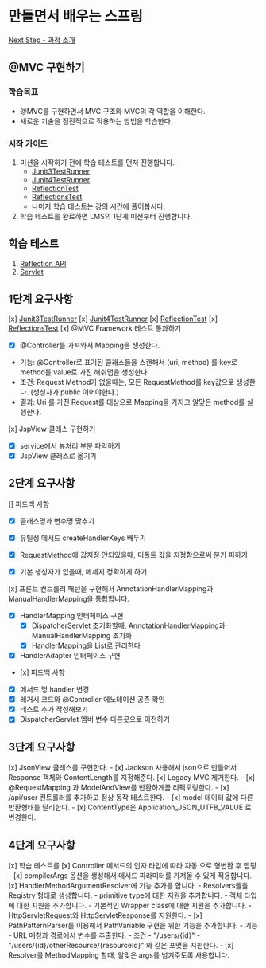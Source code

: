 # 만들면서 배우는 스프링
[Next Step - 과정 소개](https://edu.nextstep.camp/c/4YUvqn9V)

## @MVC 구현하기

### 학습목표
- @MVC를 구현하면서 MVC 구조와 MVC의 각 역할을 이해한다.
- 새로운 기술을 점진적으로 적용하는 방법을 학습한다.

### 시작 가이드
1. 미션을 시작하기 전에 학습 테스트를 먼저 진행합니다.
    - [Junit3TestRunner](study/src/test/java/reflection/Junit3TestRunner.java)
    - [Junit4TestRunner](study/src/test/java/reflection/Junit4TestRunner.java)
    - [ReflectionTest](study/src/test/java/reflection/ReflectionTest.java)
    - [ReflectionsTest](study/src/test/java/reflection/ReflectionsTest.java)
    - 나머지 학습 테스트는 강의 시간에 풀어봅시다.
2. 학습 테스트를 완료하면 LMS의 1단계 미션부터 진행합니다.

## 학습 테스트
1. [Reflection API](study/src/test/java/reflection)
2. [Servlet](study/src/test/java/servlet)

## 1단계 요구사항

[x] [Junit3TestRunner](study/src/test/java/reflection/Junit3TestRunner.java)
[x] [Junit4TestRunner](study/src/test/java/reflection/Junit4TestRunner.java)
[x] [ReflectionTest](study/src/test/java/reflection/ReflectionTest.java)
[x] [ReflectionsTest](study/src/test/java/reflection/ReflectionsTest.java)
[x] @MVC Framework 테스트 통과하기
  - [x] @Controller를 가져와서 Mapping을 생성한다.
   - 기능: @Controller로 표기된 클래스들을 스캔해서 (uri, method) 를 key로 method를 value로 가진 해쉬맵을 생성한다.
   - 조건: Request Method가 없을때는, 모든 RequestMethod를 key값으로 생성한다. (생성자가 public 이어야한다.) 
   - 결과: Uri 를 가진 Request를 대상으로 Mapping을 가지고 알맞은 method를 실행한다.

[x] JspView 클래스 구현하기
   - [x] service에서 뷰처리 부분 파악하기
   - [x] JspView 클래스로 옮기기

## 2단계 요구사항
[] 피드백 사항
- [x] 클래스명과 변수명 맞추기
- [x] 유틸성 메서드 createHandlerKeys 빼두기
- [x] RequestMethod에 값지정 안되있을때, 디폴트 값을 지정함으로써 분기 피하기
- [x] 기본 생성자가 없을때, 메세지 정확하게 하기


[x] 프론트 컨트롤러 패턴을 구현해서 AnnotationHandlerMapping과 ManualHandlerMapping을 통합합니다.
- [x] HandlerMapping 인터페이스 구현
  - [x] DispatcherServlet 초기화할때, AnnotationHandlerMapping과 ManualHandlerMapping 초기화
  - [x] HandlerMapping을 List로 관리한다
- [x] HandlerAdapter 인터페이스 구현
- 
  [x] 피드백 사항
- [x] 메서드 명 handler 변경
- [x] 레거시 코드와 @Controller 에노테이션 공존 확인
- [x] 테스트 추가 작성해보기
- [x] DispatcherServlet 멤버 변수 다른곳으로 이전하기

## 3단계 요구사항

[x] JsonView 클래스를 구현한다.
    - [x] Jackson 사용해서 json으로 만들어서 Response 객체와 ContentLength를 지정해준다.
[x] Legacy MVC 제거한다.
    - [x] @RequestMapping 과 ModelAndView를 반환하게끔 리팩토링한다.
    - [x] /api/user 컨트롤러를 추가하고 정상 동작 테스트한다.
    - [x] model 데이터 값에 다른 반환형태를 달리한다.
    - [x] ContentType은 Application_JSON_UTF8_VALUE 로 변경한다.

## 4단계 요구사항

[x] 학습 테스트를 
[x] Controller 메서드의 인자 타입에 따라 자동 으로 형변환 후 맵핑
    - [x] compilerArgs 옵션을 생성해서 메서드 파라미터를 가져올 수 있게 적용합니다.
    - [x] HandlerMethodArgumentResolver에 기능 추가를 합니다.
        - Resolvers들을 Registry 형태로 생성합니다.
            - primitive type에 대한 지원을 추가합니다.
            - 객체 타입에 대한 지원을 추가합니다.
            - 기본적인 Wrapper class에 대한 지원을 추가합니다.
            - HttpServletRequest와 HttpServletResponse를 지원한다.
    - [x] PathPatternParser를 이용해서 PathVariable 구현을 위한 기능을 추가합니다.
        - 기능
            - URL 매칭과 경로에서 변수를 추출한다.
        - 조건
            - "/users/{id}"
            - "/users/{id}/otherResource/{resourceId}" 와 같은 포맷을 지원한다.
    - [x] Resolver를 MethodMapping 할때, 알맞은 args를 넘겨주도록 사용합니다.
